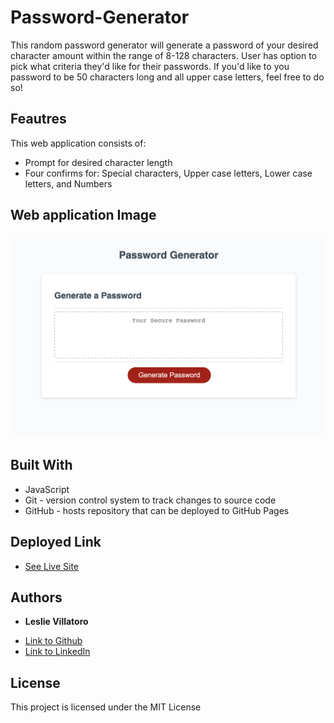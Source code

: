 # Password-Generator
 This random password generator will generate a password of your desired character amount within the range of 8-128 characters. User has option to pick what criteria they'd like for their passwords. If you'd like to you password to be 50 characters long and all upper case letters, feel free to do so!

## Feautres

This web application consists of: 
 - Prompt for desired character length
 - Four confirms for: Special characters, Upper case letters, Lower case letters, and Numbers 


 ## Web application Image

 ![Site image](./PassGen.png)

 

## Built With

* JavaScript 
* Git - version control system to track changes to source code
* GitHub - hosts repository that can be deployed to GitHub Pages


## Deployed Link

* [See Live Site](https://leslievill.github.io/Password-Generator/)


## Authors

* **Leslie Villatoro** 
- [Link to Github](https://github.com/leslievill)
- [Link to LinkedIn](www.linkedin.com/in/leslie-villatoro-a3632a1a3)



## License

This project is licensed under the MIT License 
